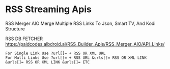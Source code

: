 # RSS Streaming Apis
RSS Merger AIO
Merge Multiple RSS Links To Json, Smart TV, And Kodi Structure

RSS DB FETCHER https://paidcodes.albdroid.al/RSS_Builder_Apis/RSS_Merger_AIO/API_Links/

    For Single Link Use ?url[]= + RSS OR XML URL
    For Multi Links Use ?url[]= + RSS URL &urls[]= RSS OR XML LINK &urls[]= RSS OR XML LINK &urls[]= ETC
